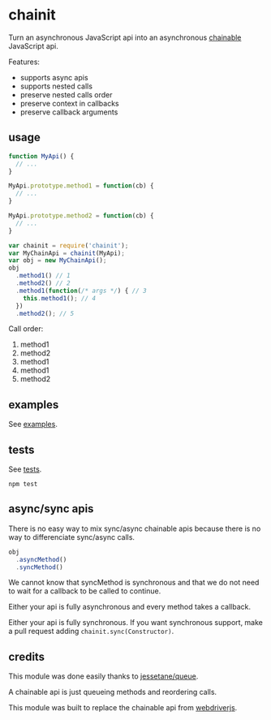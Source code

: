 # chainit

Turn an asynchronous JavaScript api into an asynchronous
[chainable](http://en.wikipedia.org/wiki/Method_chaining) JavaScript api.

Features:

* supports async apis
* supports nested calls
* preserve nested calls order
* preserve context in callbacks
* preserve callback arguments

## usage

```js
function MyApi() {
  // ...
}

MyApi.prototype.method1 = function(cb) {
  // ...
}

MyApi.prototype.method2 = function(cb) {
  // ...
}

var chainit = require('chainit');
var MyChainApi = chainit(MyApi);
var obj = new MyChainApi();
obj
  .method1() // 1
  .method2() // 2
  .method1(function(/* args */) { // 3
    this.method1(); // 4
  })
  .method2(); // 5
```

Call order:

1. method1
2. method2
3. method1
4. method1
5. method2

## examples

See [examples](examples/).

## tests

See [tests](test/).

```shell
npm test
```

## async/sync apis

There is no easy way to mix sync/async chainable
apis because there is no way to differenciate sync/async calls.

```js
obj
  .asyncMethod()
  .syncMethod()
```

We cannot know that syncMethod is synchronous and that
we do not
need to wait for a callback to be called to continue.

Either your api is fully asynchronous and every method
takes a callback.

Either your api is fully synchronous.
If you want synchronous support, make a pull request
adding `chainit.sync(Constructor)`.

## credits

This module was done easily thanks to
[jessetane/queue](https://github.com/jessetane/queue).

A chainable api is just queueing methods and reordering calls.

This module was built to replace the chainable api from
[webdriverjs](https://github.com/camme/webdriverjs/tree/v0.8.0).
